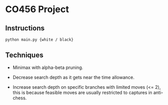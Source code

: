 # CO456 Project

## Instructions

```
python main.py {white / black}
```

## Techniques

- Minimax with alpha-beta pruning.

- Decrease search depth as it gets near the time allowance.

- Increase search depth on specific branches with limited moves (<= 2), this is because feasible moves are usually restricted to captures in anti-chess.
